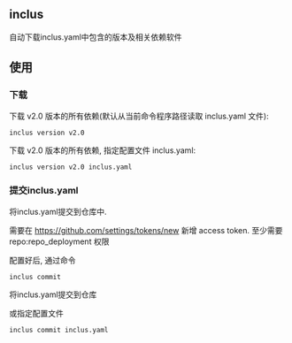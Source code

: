 ## inclus

自动下载inclus.yaml中包含的版本及相关依赖软件

## 使用

### 下载

下载 v2.0 版本的所有依赖(默认从当前命令程序路径读取 inclus.yaml 文件):
```
inclus version v2.0
```

下载 v2.0 版本的所有依赖, 指定配置文件 inclus.yaml:
```
inclus version v2.0 inclus.yaml
```


### 提交inclus.yaml

将inclus.yaml提交到仓库中.

需要在 https://github.com/settings/tokens/new 新增 access token. 至少需要 repo:repo_deployment 权限

配置好后, 通过命令

```
inclus commit
```

将inclus.yaml提交到仓库

或指定配置文件

```
inclus commit inclus.yaml
```